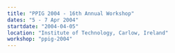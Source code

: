 ```yaml
---
title: "PPIG 2004 - 16th Annual Workshop"
dates: "5 - 7 Apr 2004"
startdate: "2004-04-05"
location: "Institute of Technology, Carlow, Ireland"
workshop: "ppig-2004"
---
```

